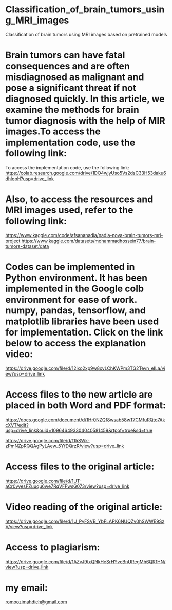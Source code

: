 # Classification_of_brain_tumors_using_MRI_images
Classification of brain tumors using MRI images based on pretrained models
 # Brain tumors can have fatal consequences and are often misdiagnosed as malignant and pose a significant threat if not diagnosed quickly. In this article, we examine the methods for brain tumor diagnosis with the help of MIR images.To access the implementation code, use the following link:
 To access the implementation code, use the following link:
 https://colab.research.google.com/drive/1DO4wjyUso5Vs2dsC33H53daku6dhlopH?usp=drive_link
 # Also, to access the resources and MRI images used, refer to the following link:
 https://www.kaggle.com/code/afsananadia/nadia-nova-brain-tumors-mri-project
 https://www.kaggle.com/datasets/mohammadhossein77/brain-tumors-dataset/data
# Codes can be implemented in Python environment. It has been implemented in the Google colb environment for ease of work. numpy, pandas, tensorflow, and matplotlib libraries have been used for implementation. Click on the link below to access the explanation video:
https://drive.google.com/file/d/12ixo2xp9w8xvLChKWPm3TG2Tevn_eILa/view?usp=drive_link
# Access files to the new article are placed in both Word and PDF format:
https://docs.google.com/document/d/1Hr0NZQf8wsab58wT7CMfuRQto7AkcXVT/edit?usp=drive_link&ouid=109646493304040581459&rtpof=true&sd=true

https://drive.google.com/file/d/115SWk-zPmNZpRQQAgPyLAew_5YfDQrzR/view?usp=drive_link
# Access files to the original article:
https://drive.google.com/file/d/1UT-aCr0yyesFZuuqu6we7RqVFFwsG073/view?usp=drive_link
# Video reading of the original article:
https://drive.google.com/file/d/1U_PyFSVB_YbFLAPK6NUQZv0hSWWE9SzV/view?usp=drive_link
# Access to  plagiarism:
https://drive.google.com/file/d/1AZvJ9txQNkHeSrHYveBnURegMh6QR1HN/view?usp=drive_link

# my email: 
romoozimahdieh@gmail.com
